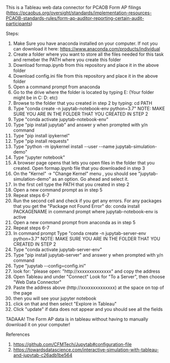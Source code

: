 
 This is a Tableau web data connector for PCAOB Form AP filings (https://pcaobus.org/oversight/standards/implementation-resources-PCAOB-standards-rules/form-ap-auditor-reporting-certain-audit-participants)
 
 Steps:
 1) Make Sure you have anaconda installed on your computer. If not you can download it here: https://www.anaconda.com/products/individual
 2) Create a folder where you want to store all the files needed for this task and remeber the PATH where you create this folder
 3) Download formap.ipynb from this repository and place it in the above folder
 4) Download config.ini file from this repository and place it in the above folder
 5) Open a command prompt from anaconda
 6) Go to the drive where the folder is located by typing E: (Your folder might be in C: D: etc)
 7) Browse to the folder that you created in step 2 by typing: cd PATH
 8)  Type "conda create -n jupytab-notebook-env python=3.7" NOTE: MAKE SURE YOU ARE IN THE FOLDER THAT YOU CREATED IN STEP 2
 9) Type "conda activate jupytab-notebook-env"
 10) Type "pip install jupytab" and answer y when prompted with y/n command
 11) Type "pip install ipykernel"
 12) Type "pip install requests"
 13) Type "python -m ipykernel install --user --name jupytab-simulation-demo"
 14) Type "jupyter notebook" 
 15) A browser page opens that lets you open files in the folder that you created. Open formap.ipynb file that you downloaded in step 3
 16) On the "Kernel" -> "Change Kernel" menu , you should see "jupytab-simulation-demo" as an option. Go ahead and select it.
 17) In the first cell type the PATH that you created in step 2 
 18) Open a new command prompt as in step 5
 19) Repeat steps 6-7
 20) Run the second cell and check if you get any errors. For any packages that you get the "Package not Found Error" do: conda install PACKAGENAME in command prompt where jupytab-notebook-env is active
 21) Open a new command prompt from anaconda as in step 5
 22) Repeat steps 6-7
 23) In command prompt Type "conda create -n jupytab-server-env python=3.7" NOTE: MAKE SURE YOU ARE IN THE FOLDER THAT YOU CREATED IN STEP 2
 24) Type "conda activate jupytab-server-env"
 25) Type "pip install jupytab-server" and answer y when prompted with y/n command
 26) Type "jupytab --config=config.ini"
 27) look for: "please open: "http://xxxxxxxxxxxxxx" and copy the address
 28) Open Tableau and under "Connect" Look for "To a Server", then choose "Web Data Connector"
 29) Paste the address above (http://xxxxxxxxxxxxxx) at the space on top of the page
 30) then you will see your jupyter notebook
 31) click on that and then select "Explore in Tableau"
 32) Click "update" if data does not appear and you should see all the fields

TADAAA! The Form AP data is in tableau without having to manually download it on your computer!

 
 
 
 
 
 References
 1) https://github.com/CFMTech/Jupytab#configuration-file 
 2) https://towardsdatascience.com/interactive-simulation-with-tableau-and-jupytab-c26adb1be564
 
